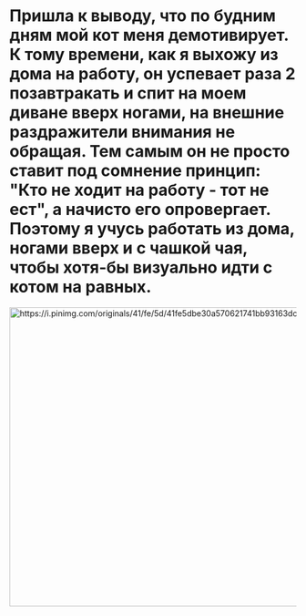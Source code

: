 <html>
<head>
<h1> Пришла к выводу, что по будним дням мой кот меня демотивирует. К тому времени, как я выхожу из дома на работу, он успевает раза 2 позавтракать и спит на моем диване вверх ногами, на внешние раздражители внимания не обращая. Тем самым он не просто ставит под сомнение принцип: "Кто не ходит на работу - тот не ест", а начисто его опровергает. Поэтому я учусь работать из дома, ногами вверх и с чашкой чая, чтобы хотя-бы визуально идти с котом на равных. </h1>
</head>
<body>  
<img src="https://i.pinimg.com/originals/41/fe/5d/41fe5dbe30a570621741bb93163dcf7d.gif" alt="https://i.pinimg.com/originals/41/fe/5d/41fe5dbe30a570621741bb93163dcf7d.gif" class="Kot" width="1120" height="525">
</body>
</html>
